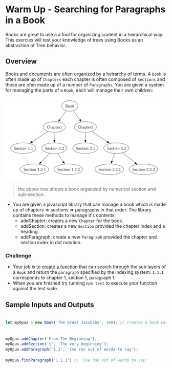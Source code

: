 # Warm Up - Searching for Paragraphs in a Book

Books are great to use a a tool for organizing content in a heirarchical way.  This exercies will test your knowledge of trees using Books as an abstraction of Tree behavior.  

## Overview

Books and documents are often organized by a heirarchy of terms.  A `Book` is often made up of `Chapters` each chapter is often composed of `Sections` and those are ofen made up of a number of `Paragraphs`.  You are given a system for managing the parts of a `Book`, each will manage their own children:

![Book tree](./assets/book-tree.png)

> the above tree shows a book  organized by numerical section and sub-section.

* You are given a javascript library that can manage a book which is made up of chapters => sections => paragraphs in that order.  The library contains these methods to manage it's contents:
  * addChapter:  creates a new `Chapter` for the book.
  * addSection:  creates a new `Section` provided the chapter index and a heading.
  * addParagraph: create a new `Paragraph` provided the chapter and section index in dot notation.

### Challenge

* Your job is to [create a function](./src/lib/Book.js) that can search through the sub layers of a `Book` and return the `paragraph` specified by the indexing system: `1.1.1` corresponds to chapter 1, section 1, paragraph 1.
* When you are finished try running `npm test` to execute your function against the test suite.

## Sample Inputs and Outputs

```javascript

let myOpus = new Book('The Great Jacobsby', 100); // creates a book with 100 chapters


myOpus.addChapter('From The Beginning');
myOpus.addSection('1', 'The very beginning');
myOpus.addParagraph('1.1', 'Ive run out of words to say');

myOpus.findParagraph('1.1.1') // 'Ive run out of words to say'

```

